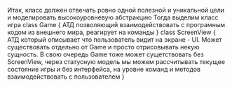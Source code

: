 Итак, класс должен отвечать ровно одной полезной и уникальной цели и моделировать высокоуровневую абстракцию
Тогда выделим класс игра
class Game { 
    АТД позволяющий взаимодействовать с програмным кодом из внешнего мира, реагирует на команды
}
class ScreenView {
    АТД который описывает что пользователь видит на экране - UI. Может существовать отдельно от Game и просто отрисовывать некую сущность.
    В свою очередь Game тоже может сущетствовать без ScreenView, через статусную модель мы можем рассчитывать текущее состояние игры и без интерфейса, на уровне команд и методов взаимодействовать с пользователем
}
